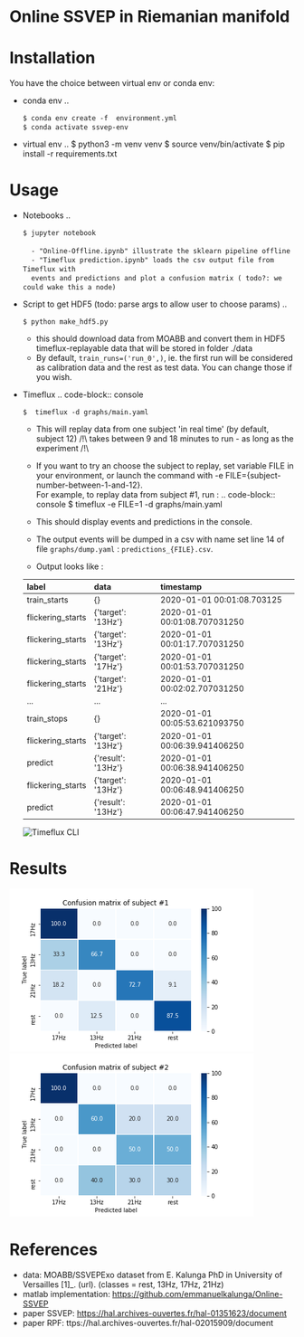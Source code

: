Online SSVEP in Riemanian manifold
==================================

Installation
============
You have the choice between virtual env or conda env:

- conda env
   .. 

      $ conda env create -f  environment.yml
      $ conda activate ssvep-env

- virtual env
   ..
      $ python3 -m venv venv
      $ source venv/bin/activate
      $ pip install -r requirements.txt

Usage
======
- Notebooks
   .. 

      $ jupyter notebook
        
        - "Online-Offline.ipynb" illustrate the sklearn pipeline offline
        - "Timeflux prediction.ipynb" loads the csv output file from Timeflux with 
        events and predictions and plot a confusion matrix ( todo?: we could wake this a node)
- Script to get HDF5  (todo: parse args to allow user to choose params)
    .. 

      $ python make_hdf5.py

    - this should download data from MOABB and convert them in HDF5
   timeflux-replayable data that will be stored in folder ./data
    - By default, `train_runs=('run_0',)`, ie. the first run will be considered as 
    calibration data and the rest as test data. You can change those if you wish. 
    
- Timeflux
    .. code-block:: console

      $  timeflux -d graphs/main.yaml
      
    - This will replay data from one subject 'in real time' (by default, subject 12)
      /!\ takes between 9 and 18 minutes to run - as long as the experiment /!\
    - If you want to try an choose the subject to replay, set variable FILE in your 
      environment, or launch the command with -e FILE={subject-number-between-1-and-12}.  
      For example, to replay data from subject #1, run : 
        .. code-block:: console
        $  timeflux -e FILE=1 -d graphs/main.yaml
    - This should display events and predictions in the console.
    - The output events will be dumped in a csv with name set line 14 of file
    `graphs/dump.yaml` :  `predictions_{FILE}.csv`.
    
    -  Output looks like :

    
    | label           | data                     |timestamp                        |
    |-----------------|--------------------------|-------------------------------- |
    |train_starts     | {}                       | 2020-01-01 00:01:08.703125      |
    |flickering_starts | {'target': '13Hz'}       | 2020-01-01 00:01:08.707031250   |
    |flickering_starts | {'target': '13Hz'}       | 2020-01-01 00:01:17.707031250   |
    |flickering_starts | {'target': '17Hz'}       | 2020-01-01 00:01:53.707031250   |
    |flickering_starts | {'target': '21Hz'}       | 2020-01-01 00:02:02.707031250   |
    |...              |  ...                     |  ...                            |
    |train_stops      | {}                       | 2020-01-01 00:05:53.621093750   |
    | flickering_starts| {'target': '13Hz'}       | 2020-01-01 00:06:39.941406250   |
    |predict          |{'result': '13Hz'}        | 2020-01-01 00:06:38.941406250   |
    |flickering_starts | {'target': '13Hz'}       | 2020-01-01 00:06:48.941406250   |
    |predict          |{'result': '13Hz'}        | 2020-01-01 00:06:47.941406250   |
    
   
   ![Timeflux CLI](timeflux_cmd.gif)


Results 
=======
   ![Subject 1](notebooks/fig_confusion_1.png)
   ![Subject 2](notebooks/fig_confusion_2.png)




References
===========
- data: MOABB/SSVEPExo dataset from E. Kalunga PhD in University of Versailles [1]_. (url). (classes = rest, 13Hz, 17Hz, 21Hz)
- matlab implementation: https://github.com/emmanuelkalunga/Online-SSVEP
- paper SSVEP: https://hal.archives-ouvertes.fr/hal-01351623/document
- paper RPF: ttps://hal.archives-ouvertes.fr/hal-02015909/document
